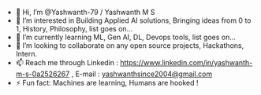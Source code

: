 - 👋 Hi, I’m @Yashwanth-79 / Yashwanth M S
- 👀 I’m interested in Building Applied AI solutions, Bringing ideas from 0 to 1, History, Philosophy, list goes on...
- 🌱 I’m currently learning ML, Gen AI, DL, Devops tools, list goes on...
- 💞️ I’m looking to collaborate on any open source projects, Hackathons, Intern.
- 📫 Reach me through Linkedin : https://www.linkedin.com/in/yashwanth-m-s-0a2526267 , E-mail : yashwanthsince2004@gmail.com 
- ⚡ Fun fact: Machines are learning, Humans are hooked !

<!---
Yashwanth-79/Yashwanth-79 is a ✨ special ✨ repository because its `README.md` (this file) appears on your GitHub profile.
You can click the Preview link to take a look at your changes.
--->
